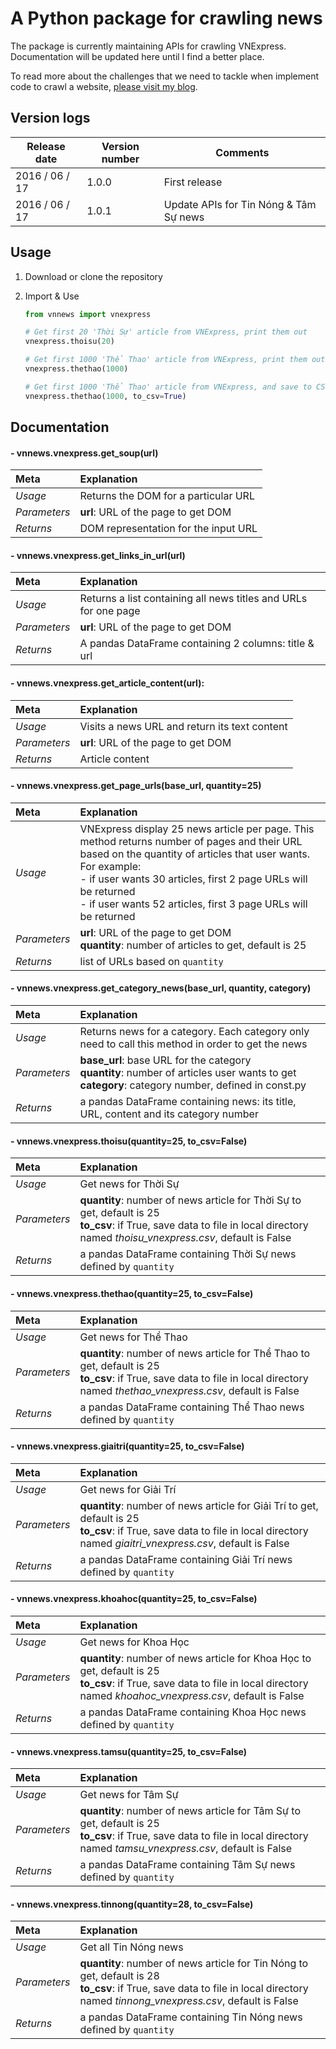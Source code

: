 # A Python package for crawling news
The package is currently maintaining APIs for crawling VNExpress. Documentation will be updated here until I find a better place.

To read more about the challenges that we need to tackle when implement code to crawl a website, [please visit my blog](http://hoanvu.github.io/2016/06/introducing-vnnews-package).

## Version logs

| Release date | Version number | Comments |
| -------------| -------------- | -------- |
| 2016 / 06 / 17 | 1.0.0 | First release |
| 2016 / 06 / 17 | 1.0.1 | Update APIs for Tin Nóng & Tâm Sự news | 

## Usage

1. Download or clone the repository

2. Import & Use

    ```python
    from vnnews import vnexpress
    
    # Get first 20 'Thời Sự' article from VNExpress, print them out
    vnexpress.thoisu(20) 
    
    # Get first 1000 'Thể Thao' article from VNExpress, print them out
    vnexpress.thethao(1000) 
    
    # Get first 1000 'Thể Thao' article from VNExpress, and save to CSV thethao_vnexpress.csv in local directory
    vnexpress.thethao(1000, to_csv=True)     
    ```
    
## Documentation

#### - vnnews.vnexpress.get_soup(url)

| Meta | Explanation |
| :---- | :----------- |
| *Usage* | Returns the DOM for a particular URL |
| *Parameters* | **url**: URL of the page to get DOM |
| *Returns* | DOM representation for the input URL |

#### - vnnews.vnexpress.get_links_in_url(url)

| Meta | Explanation |
| :---- | :----------- |
| *Usage* | Returns a list containing all news titles and URLs for one page |
| *Parameters* | **url**: URL of the page to get DOM |
| *Returns* | A pandas DataFrame containing 2 columns: title & url |

#### - vnnews.vnexpress.get_article_content(url):

| Meta | Explanation |
| :---- | :----------- |
| *Usage* | Visits a news URL and return its text content |
| *Parameters* | **url**: URL of the page to get DOM |
| *Returns* | Article content |

#### - vnnews.vnexpress.get_page_urls(base_url, quantity=25)

| Meta | Explanation |
| :---- | :----------- |
| *Usage* | VNExpress display 25 news article per page. This method returns number of pages and their URL based on the quantity of articles that user wants. For example: <br> - if user wants 30 articles, first 2 page URLs will be returned <br> - if user wants 52 articles, first 3 page URLs will be returned |
| *Parameters* | **url**: URL of the page to get DOM <br> **quantity**: number of articles to get, default is 25|
| *Returns* | list of URLs based on `quantity` |

#### - vnnews.vnexpress.get_category_news(base_url, quantity, category)

| Meta | Explanation |
| :---- | :----------- |
| *Usage* | Returns news for a category. Each category only need to call this method in order to get the news |
| *Parameters* | **base_url**: base URL for the category <br> **quantity**: number of articles user wants to get <br> **category**: category number, defined in const.py |
| *Returns* | a pandas DataFrame containing news: its title, URL, content and its category number |

#### - vnnews.vnexpress.thoisu(quantity=25, to_csv=False)

| Meta | Explanation |
| :---- | :----------- |
| *Usage* | Get news for Thời Sự |
| *Parameters* | **quantity**: number of news article for Thời Sự to get, default is 25 <br> **to_csv**: if True, save data to file in local directory named *thoisu_vnexpress.csv*, default is False|
| *Returns* | a pandas DataFrame containing Thời Sự news defined by `quantity` |

#### - vnnews.vnexpress.thethao(quantity=25, to_csv=False)

| Meta | Explanation |
| :---- | :----------- |
| *Usage* | Get news for Thể Thao |
| *Parameters* | **quantity**: number of news article for Thể Thao to get, default is 25 <br> **to_csv**: if True, save data to file in local directory named *thethao_vnexpress.csv*, default is False |
| *Returns* | a pandas DataFrame containing Thể Thao news defined by `quantity` |

#### - vnnews.vnexpress.giaitri(quantity=25, to_csv=False)

| Meta | Explanation |
| :---- | :----------- |
| *Usage* | Get news for Giải Trí |
| *Parameters* | **quantity**: number of news article for Giải Trí to get, default is 25 <br> **to_csv**: if True, save data to file in local directory named *giaitri_vnexpress.csv*, default is False |
| *Returns* | a pandas DataFrame containing Giải Trí news defined by `quantity` |

#### - vnnews.vnexpress.khoahoc(quantity=25, to_csv=False)

| Meta | Explanation |
| :---- | :----------- |
| *Usage* | Get news for Khoa Học |
| *Parameters* | **quantity**: number of news article for Khoa Học to get, default is 25 <br> **to_csv**: if True, save data to file in local directory named *khoahoc_vnexpress.csv*, default is False|
| *Returns* | a pandas DataFrame containing Khoa Học news defined by `quantity` |

#### - vnnews.vnexpress.tamsu(quantity=25, to_csv=False)

| Meta | Explanation |
| :---- | :----------- |
| *Usage* | Get news for Tâm Sự |
| *Parameters* | **quantity**: number of news article for Tâm Sự to get, default is 25  <br> **to_csv**: if True, save data to file in local directory named *tamsu_vnexpress.csv*, default is False|
| *Returns* | a pandas DataFrame containing Tâm Sự news defined by `quantity` |

#### - vnnews.vnexpress.tinnong(quantity=28, to_csv=False)

| Meta | Explanation |
| :---- | :----------- |
| *Usage* | Get all Tin Nóng news |
| *Parameters* | **quantity**: number of news article for Tin Nóng to get, default is 28 <br> **to_csv**: if True, save data to file in local directory named *tinnong_vnexpress.csv*, default is False|
| *Returns* | a pandas DataFrame containing Tin Nóng news defined by `quantity` |